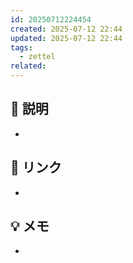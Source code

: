 ```yaml
---
id: 20250712224454
created: 2025-07-12 22:44
updated: 2025-07-12 22:44
tags:
  - zettel
related:
---
```


## 📝 説明
-  

## 🔗 リンク
- 

## 💡 メモ
- 
